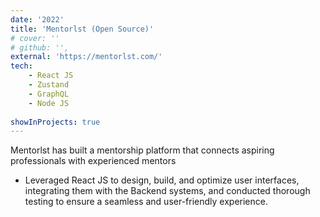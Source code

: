 ```yaml
---
date: '2022'
title: 'Mentorlst (Open Source)'
# cover: ''
# github: '',
external: 'https://mentorlst.com/'
tech:
    - React JS
    - Zustand
    - GraphQL
    - Node JS
    
showInProjects: true
---
```


Mentorlst has built a mentorship platform that connects aspiring professionals with experienced mentors

- Leveraged React JS to design, build, and optimize user interfaces, integrating them with the Backend systems, and conducted thorough testing to ensure a seamless and user-friendly experience.
